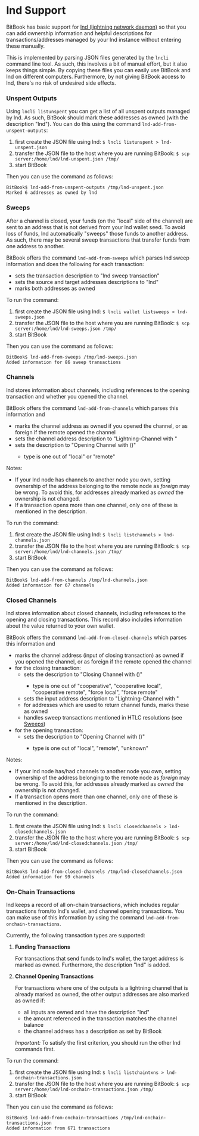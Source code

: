 # lnd Support
BitBook has basic support for [lnd (lightning network daemon)](https://github.com/lightningnetwork/lnd) so that you can
add ownership information and helpful descriptions for transactions/addresses managed by your lnd instance without
entering these manually.

This is implemented by parsing JSON files generated by the `lncli` command line tool. As such, this involves a bit of
manual effort, but it also keeps things simple. By copying these files you can easily use BitBook and lnd on
different computers. Furthermore, by not giving BitBook access to lnd, there's no risk of undesired side effects.

### Unspent Outputs
Using `lncli listunspent` you can get a list of all unspent outputs managed by lnd.
As such, BitBook should mark these addresses as owned (with the description "lnd").
You can do this using the command `lnd-add-from-unspent-outputs`:

1. first create the JSON file using lnd: `$ lncli listunspent > lnd-unspent.json`
2. transfer the JSON file to the host where you are running BitBook: `$ scp server:/home/lnd/lnd-unspent.json /tmp/`
3. start BitBook

Then you can use the command as follows:
```
BitBook$ lnd-add-from-unspent-outputs /tmp/lnd-unspent.json
Marked 6 addresses as owned by lnd
```

### Sweeps
After a channel is closed, your funds (on the "local" side of the channel) are sent to an address that is not derived
from your lnd wallet seed. To avoid loss of funds, lnd automatically "sweeps" those funds to another address. As such,
there may be several sweep transactions that transfer funds from one address to another.

BitBook offers the command `lnd-add-from-sweeps` which parses lnd sweep information and does the following for each
transaction:

 - sets the transaction description to "lnd sweep transaction"
 - sets the source and target addresses descriptions to "lnd"
 - marks both addresses as owned

To run the command:
1. first create the JSON file using lnd: `$ lncli wallet listsweeps > lnd-sweeps.json`
2. transfer the JSON file to the host where you are running BitBook: `$ scp server:/home/lnd/lnd-sweeps.json /tmp/`
3. start BitBook
   
Then you can use the command as follows:
```
BitBook$ lnd-add-from-sweeps /tmp/lnd-sweeps.json
Added information for 86 sweep transactions
```

### Channels
lnd stores information about channels, including references to the opening transaction and whether you opened the
channel.

BitBook offers the command `lnd-add-from-channels` which parses this information and

- marks the channel address as owned if you opened the channel, or as foreign if the remote opened the channel
- sets the channel address description to "Lightning-Channel with <pubkey>"
- sets the description to "Opening Channel with <pubkey> (<type>)"
  - type is one out of "local" or "remote"

Notes:

- If your lnd node has channels to another node you own, setting ownership of the address belonging to the remote
  node as *foreign* may be wrong. To avoid this, for addresses already marked as *owned* the ownership is not changed.
- If a transaction opens more than one channel, only one of these is mentioned in the description.

To run the command:
1. first create the JSON file using lnd: `$ lncli listchannels > lnd-channels.json`
2. transfer the JSON file to the host where you are running BitBook: `$ scp server:/home/lnd/lnd-channels.json /tmp/`
3. start BitBook

Then you can use the command as follows:
```
BitBook$ lnd-add-from-channels /tmp/lnd-channels.json
Added information for 67 channels
```

### Closed Channels
lnd stores information about closed channels, including references to the opening and closing transactions.
This record also includes information about the value returned to your own wallet.

BitBook offers the command `lnd-add-from-closed-channels` which parses this information and

- marks the channel address (input of closing transaction) as owned if you opened the channel,
  or as foreign if the remote opened the channel
- for the closing transaction:
  - sets the description to "Closing Channel with <pubkey> (<type>)"
    - type is one out of "cooperative", "cooperative local", "cooperative remote", "force local", "force remote"
  - sets the input address description to "Lightning-Channel with <pubkey>"
  - for addresses which are used to return channel funds, marks these as owned
  - handles sweep transactions mentioned in HTLC resolutions (see [Sweeps](#sweeps))
- for the opening transaction:
  - sets the description to "Opening Channel with <pubkey> (<type>)"
    - type is one out of "local", "remote", "unknown"
  
Notes:

- If your lnd node has/had channels to another node you own, setting ownership of the address belonging to the remote
  node as *foreign* may be wrong. To avoid this, for addresses already marked as *owned* the ownership is not changed.
- If a transaction opens more than one channel, only one of these is mentioned in the description.

To run the command:
1. first create the JSON file using lnd: `$ lncli closedchannels > lnd-closedchannels.json`
2. transfer the JSON file to the host where you are running BitBook: `$ scp server:/home/lnd/lnd-closedchannels.json /tmp/`
3. start BitBook

Then you can use the command as follows:
```
BitBook$ lnd-add-from-closed-channels /tmp/lnd-closedchannels.json
Added information for 99 channels
```

### On-Chain Transactions
lnd keeps a record of all on-chain transactions, which includes regular transactions from/to lnd's wallet, and channel
opening transactions. You can make use of this information by using the command `lnd-add-from-onchain-transactions`.

Currently, the following transaction types are supported:

1. **Funding Transactions**
   
   For transactions that send funds to lnd's wallet, the target address is marked as owned.
Furthermore, the description "lnd" is added.

2. **Channel Opening Transactions**
   
   For transactions where one of the outputs is a lightning channel that is already marked as owned, the other
   output addresses are also marked as owned if:

   - all inputs are owned and have the description "lnd"
   - the amount referenced in the transaction matches the channel balance
   - the channel address has a description as set by BitBook
  
   *Important:* To satisfy the first criterion, you should run the other lnd commands first. 

To run the command:
1. first create the JSON file using lnd: `$ lncli listchaintxns > lnd-onchain-transactions.json`
2. transfer the JSON file to the host where you are running BitBook: `$ scp server:/home/lnd/lnd-onchain-transactions.json /tmp/`
3. start BitBook

Then you can use the command as follows:
```
BitBook$ lnd-add-from-onchain-transactions /tmp/lnd-onchain-transactions.json
Added information from 671 transactions
```